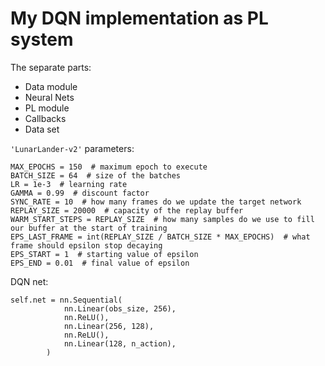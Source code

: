 # My DQN implementation as PL system
The separate parts:
- Data module
- Neural Nets
- PL module
- Callbacks
- Data set

`'LunarLander-v2'` parameters:
```
MAX_EPOCHS = 150  # maximum epoch to execute
BATCH_SIZE = 64  # size of the batches
LR = 1e-3  # learning rate
GAMMA = 0.99  # discount factor
SYNC_RATE = 10  # how many frames do we update the target network
REPLAY_SIZE = 20000  # capacity of the replay buffer
WARM_START_STEPS = REPLAY_SIZE  # how many samples do we use to fill our buffer at the start of training
EPS_LAST_FRAME = int(REPLAY_SIZE / BATCH_SIZE * MAX_EPOCHS)  # what frame should epsilon stop decaying
EPS_START = 1  # starting value of epsilon
EPS_END = 0.01  # final value of epsilon
```
DQN net:
```
self.net = nn.Sequential(
            nn.Linear(obs_size, 256),
            nn.ReLU(),
            nn.Linear(256, 128),
            nn.ReLU(),
            nn.Linear(128, n_action),
        )
```